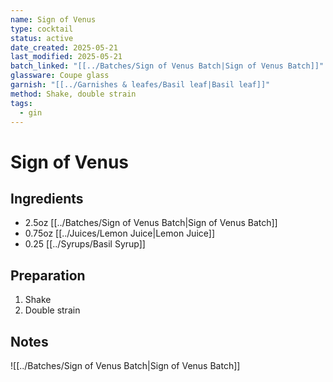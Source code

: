 ```yaml
---
name: Sign of Venus
type: cocktail
status: active
date_created: 2025-05-21
last_modified: 2025-05-21
batch_linked: "[[../Batches/Sign of Venus Batch|Sign of Venus Batch]]"
glassware: Coupe glass
garnish: "[[../Garnishes & leafes/Basil leaf|Basil leaf]]"
method: Shake, double strain
tags:
  - gin
---
```


# Sign of Venus

## Ingredients
- 2.5oz [[../Batches/Sign of Venus Batch|Sign of Venus Batch]]
- 0.75oz [[../Juices/Lemon Juice|Lemon Juice]]
- 0.25 [[../Syrups/Basil Syrup]]

## Preparation
1. Shake
2. Double strain

## Notes

![[../Batches/Sign of Venus Batch|Sign of Venus Batch]]